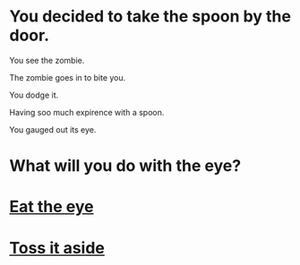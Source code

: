 # You decided to take the spoon by the door. 

You see the zombie.

The zombie goes in to bite you. 

You dodge it.

Having soo much expirence with a spoon. 

You gauged out its eye. 

# What will you do with the eye?

# [Eat the eye](eat.md)
# [Toss it aside](no-eat-eye.md)